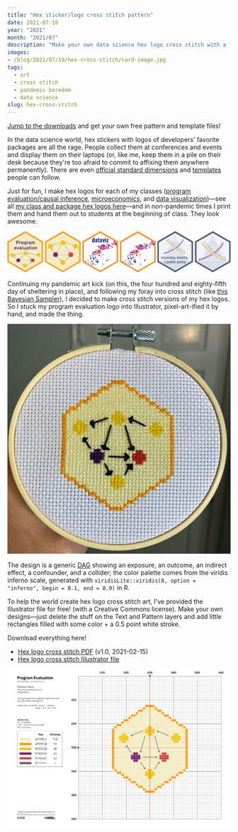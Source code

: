 ```yaml
---
title: "Hex sticker/logo cross stitch pattern"
date: 2021-07-10
year: "2021"
month: "2021/07"
description: "Make your own data science hex logo cross stitch with a free pattern and an Illustrator template"
images: 
- /blog/2021/07/10/hex-cross-stitch/card-image.jpg
tags: 
  - art
  - cross stitch
  - pandemic boredom
  - data science
slug: hex-cross-stitch
---
```


<div class="alert alert-info"><a href="#downloads">Jump to the downloads</a> and get your own free pattern and template files!</div>

In the data science world, hex stickers with logos of developers' favorite packages are all the rage. People collect them at conferences and events and display them on their laptops (or, like me, keep them in a pile on their desk because they're too afraid to commit to affixing them anywhere permanently). There are even [official standard dimensions](http://hexb.in/sticker.html) and [templates](https://github.com/terinjokes/StickersStandard) people can follow.

Just for fun, I make hex logos for each of my classes ([program evaluation/causal inference](https://evalsp21.classes.andrewheiss.com/), [microeconomics](https://econs21.classes.andrewheiss.com/), and [data visualization](https://datavizs21.classes.andrewheiss.com/))—see all [my class and package hex logos here](https://github.com/andrewheiss/hex-stickers)—and in non-pandemic times I print them and hand them out to students at the beginning of class. They look awesome.

![Course-specific hex logos](class-hexes.png "Course-specific hex logos")

Continuing my pandemic art kick (on this, the four hundred and eighty-fifth day of sheltering in place), and following my foray into cross stitch (like [this Bayesian Sampler](https://www.andrewheiss.com/blog/2021/01/26/bayesian-cross-stitch-sampler/)), I decided to make cross stitch versions of my hex logos. So I stuck my program evaluation logo into Illustrator, pixel-art-ified it by hand, and made the thing.

![A cross stitched hex logo](eval-cross-stitch.jpg "A cross stitched hex logo")

The design is a generic [DAG](https://en.wikipedia.org/wiki/Directed_acyclic_graph) showing an exposure, an outcome, an indirect effect, a confounder, and a collider; the color palette comes from the viridis inferno scale, generated with `viridisLite::viridis(8, option = "inferno", begin = 0.1, end = 0.9)` in R.

To help the world create hex logo cross stitch art, I've provided the Illustrator file for free! (with a Creative Commons license). Make your own designs—just delete the stuff on the Text and Pattern layers and add little rectangles filled with some color + a 0.5 point white stroke.

<span id="downloads">Download everything here!</span>

- [Hex logo cross stitch PDF](hex-sticker-template.pdf) (v1.0, 2021-02-15)
- [Hex logo cross stitch Illustrator file](hex-sticker-template.ai)

[![A Bayesian sampler](eval-template.png "A Bayesian sampler")](hex-sticker-template.pdf)
